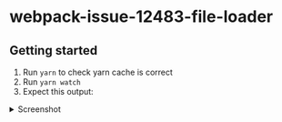 # webpack-issue-12483-file-loader

## Getting started

1. Run `yarn` to check yarn cache is correct
2. Run `yarn watch`
3. Expect this output:

<details>
  <summary>Screenshot</summary>

  ![Screenshot_621](https://user-images.githubusercontent.com/17342159/105569272-72853a00-5d51-11eb-8ad4-703cc136a113.png)

</details>

